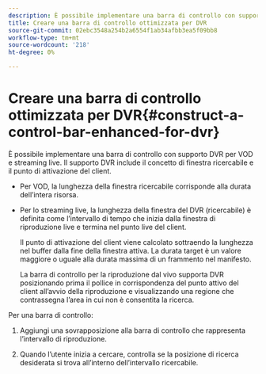 ```yaml
---
description: È possibile implementare una barra di controllo con supporto DVR per VOD e streaming live. Il supporto DVR include il concetto di finestra ricercabile e il punto di attivazione del client.
title: Creare una barra di controllo ottimizzata per DVR
source-git-commit: 02ebc3548a254b2a6554f1ab34afbb3ea5f09bb8
workflow-type: tm+mt
source-wordcount: '218'
ht-degree: 0%

---
```


# Creare una barra di controllo ottimizzata per DVR{#construct-a-control-bar-enhanced-for-dvr}

È possibile implementare una barra di controllo con supporto DVR per VOD e streaming live. Il supporto DVR include il concetto di finestra ricercabile e il punto di attivazione del client.

* Per VOD, la lunghezza della finestra ricercabile corrisponde alla durata dell’intera risorsa.
* Per lo streaming live, la lunghezza della finestra del DVR (ricercabile) è definita come l’intervallo di tempo che inizia dalla finestra di riproduzione live e termina nel punto live del client.

  Il punto di attivazione del client viene calcolato sottraendo la lunghezza nel buffer dalla fine della finestra attiva. La durata target è un valore maggiore o uguale alla durata massima di un frammento nel manifesto.

  La barra di controllo per la riproduzione dal vivo supporta DVR posizionando prima il pollice in corrispondenza del punto attivo del client all’avvio della riproduzione e visualizzando una regione che contrassegna l’area in cui non è consentita la ricerca.

Per una barra di controllo:

1. Aggiungi una sovrapposizione alla barra di controllo che rappresenta l’intervallo di riproduzione.

1. Quando l’utente inizia a cercare, controlla se la posizione di ricerca desiderata si trova all’interno dell’intervallo ricercabile.
